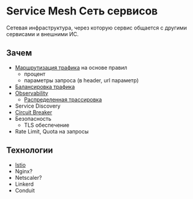 # Service Mesh Сеть сервисов

Сетевая инфраструктура, через которую сервис общается с другими сервисами и внешними ИС.

## Зачем

- [Маршрутизация трафика](../../arch/pattern/pattern.proxy.reverse.md) на основе правил
  - процент
  - параметры запроса (в header, url параметр)
- [Балансировка трафика](../../arch/pattern/load.balancing.md)
- [Observability](../../arch/ability/observability.md)
  - [Распределенная трассировка](../../technology/tracing.distributed.md)
- Service Discovery
- [Circuit Breaker](../../arch/pattern/pattern.failure.md)
- Безопасность
  - TLS обеспечение
- Rate Limit, Quota на запросы

## Технологии

- [Istio](service.mesh/istio.md)
- Nginx?
- Netscaler?
- Linkerd
- Conduit
